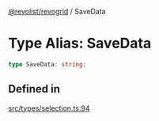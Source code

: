 [@revolist/revogrid](README.md) / SaveData

# Type Alias: SaveData

```ts
type SaveData: string;
```

## Defined in

[src/types/selection.ts:94](https://github.com/revolist/revogrid/blob/13683f406d4444f1320602b1f5f5b66b213da3f8/src/types/selection.ts#L94)
